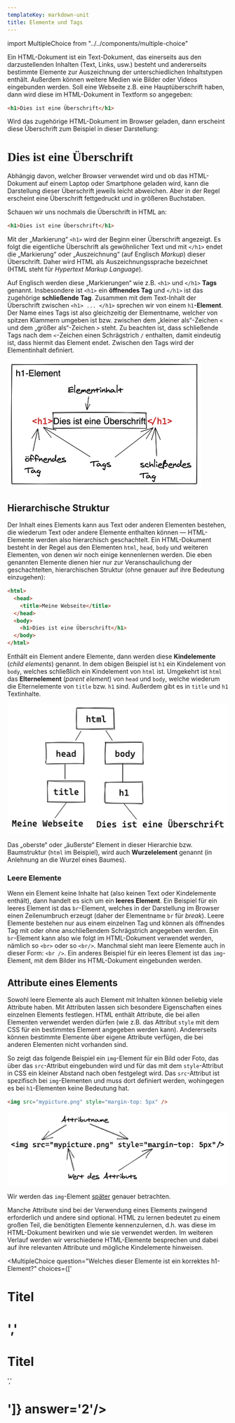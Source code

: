 ```yaml
---
templateKey: markdown-unit
title: Elemente und Tags
---
```


import MultipleChoice from "../../components/multiple-choice"

Ein HTML-Dokument ist ein Text-Dokument, das einerseits aus den darzustellenden Inhalten
(Text, Links, usw.) besteht und andererseits bestimmte Elemente zur Auszeichnung
der unterschiedlichen Inhaltstypen enthält. Außerdem können
weitere Medien wie Bilder oder Videos eingebunden werden. Soll eine Webseite z.B. eine Hauptüberschrift
haben, dann wird diese im HTML-Dokument in Textform so angegeben:

```html
<h1>Dies ist eine Überschrift</h1>
```

Wird das zugehörige HTML-Dokument im Browser geladen, dann erscheint diese Überschrift
zum Beispiel in dieser Darstellung:

<h1 style="font-family: serif;">Dies ist eine Überschrift</h1>

Abhängig davon, welcher Browser verwendet wird und ob das HTML-Dokument auf einem Laptop oder
Smartphone geladen wird, kann die Darstellung dieser Überschrift jeweils leicht abweichen.
Aber in der Regel erscheint eine Überschrift fettgedruckt und in größeren Buchstaben.

Schauen wir uns nochmals die Überschrift in HTML an:

```html
<h1>Dies ist eine Überschrift</h1>
```

Mit der „Markierung“ `<h1>` wird der Beginn einer Überschrift angezeigt. Es folgt die
eigentliche Überschrift als gewöhnlicher Text und mit `</h1>` endet die „Markierung“
oder „Auszeichnung“ (auf Englisch _Markup_) dieser Überschrift. Daher wird HTML als
Auszeichnungssprache bezeichnet (HTML steht für _Hypertext Markup Language_).

Auf Englisch werden diese „Markierungen“ wie z.B. `<h1>` und `</h1>` **Tags** genannt.
Insbesondere ist `<h1>` ein **öffnendes Tag** und `</h1>` ist das zugehörige **schließende Tag**.
Zusammen mit dem Text-Inhalt der Überschrift zwischen `<h1> ... </h1>` sprechen wir
von einem `h1`**-Element**. Der Name eines Tags ist also gleichzeitig der Elementname,
welcher von spitzen Klammern umgeben ist bzw. zwischen dem „kleiner als“-Zeichen `<` und dem
„größer als“-Zeichen `>` steht. Zu beachten ist, dass schließende Tags nach dem
`<`-Zeichen einen Schrägstrich `/` enthalten, damit eindeutig ist, dass hiermit
das Element endet. Zwischen den Tags wird der Elementinhalt definiert.

![HTML-Element mit Tags](../../images/html/element-tags.png)

## Hierarchische Struktur

Der Inhalt eines Elements kann aus Text oder anderen Elementen bestehen, die wiederum
Text oder andere Elemente enthalten können &mdash; HTML-Elemente werden also hierarchisch
geschachtelt. Ein HTML-Dokument besteht in der Regel aus den Elementen `html`, `head`,
`body` und weiteren Elementen, von denen wir noch einige kennenlernen werden. Die eben
genannten Elemente dienen hier nur zur Veranschaulichung der geschachtelten,
hierarchischen Struktur (ohne genauer auf ihre Bedeutung einzugehen):

```html
<html>
  <head>
    <title>Meine Webseite</title>
  </head>
  <body>
    <h1>Dies ist eine Überschrift</h1>
  </body>
</html>
```

Enthält ein Element andere Elemente, dann werden diese **Kindelemente** (_child elements_)
genannt. In dem obigen Beispiel ist `h1` ein Kindelement von `body`, welches schließlich
ein Kindelement von `html` ist. Umgekehrt ist `html` das **Elternelement** (_parent
element_) von `head` und `body`, welche wiederum die Elternelemente von `title` bzw.
`h1` sind. Außerdem gibt es in `title` und `h1` Textinhalte.

![Hierarchische Struktur eines HTML-Dokuments](../../images/html/hierarchie.png)

Das „oberste“ oder „äußerste“ Element in dieser Hierarchie bzw. Baumstruktur
(`html` im Beispiel), wird auch **Wurzelelement** genannt (in Anlehnung an die Wurzel eines Baumes).

### Leere Elemente

Wenn ein Element keine Inhalte hat (also keinen Text oder Kindelemente enthält), dann
handelt es sich um ein **leeres Element**. Ein Beispiel für ein leeres Element ist das
`br`-Element, welches in der Darstellung im Browser einen Zeilenumbruch erzeugt
(daher der Elementname `br` für _break_).
Leere Elemente bestehen nur aus einem einzelnen Tag und können als öffnendes Tag mit oder
ohne anschließendem Schrägstrich angegeben werden. Ein `br`-Element kann also wie folgt
im HTML-Dokument verwendet werden, nämlich so `<br>` oder so `<br/>`. Manchmal sieht man
leere Elemente auch in dieser Form: `<br />`. Ein anderes Beispiel für ein leeres Element
ist das `img`-Element, mit dem Bilder ins HTML-Dokument eingebunden werden.

## Attribute eines Elements

Sowohl leere Elemente als auch Element mit Inhalten können beliebig viele Attribute haben.
Mit Attributen lassen sich besondere Eigenschaften eines einzelnen Elements
festlegen. HTML enthält Attribute, die bei allen Elementen verwendet werden dürfen
(wie z.B. das Attribut `style` mit dem CSS für ein bestimmtes Element angegeben
werden kann). Andererseits können bestimmte Elemente über eigene Attribute verfügen,
die bei anderen Elementen nicht vorhanden sind.

So zeigt das folgende Beispiel ein `img`-Element für ein Bild oder Foto,
das über das `src`-Attribut eingebunden wird und für das mit dem `style`-Attribut
in CSS ein kleiner Abstand nach oben festgelegt wird. Das `src`-Attribut ist
spezifisch bei `img`-Elementen und muss dort definiert werden, wohingegen es bei
`h1`-Elementen keine Bedeutung hat.

```html
<img src="mypicture.png" style="margin-top: 5px" />
```

![Attribute eines HTML-Elements](../../images/html/attribute.png)

Wir werden das `img`-Element [später](../bilder) genauer betrachten.

Manche Attribute sind bei der Verwendung eines Elements zwingend erforderlich
und andere sind optional. HTML zu lernen bedeutet zu einem großen Teil, die benötigten
Elemente kennenzulernen, d.h. was diese im HTML-Dokument bewirken und wie sie
verwendet werden. Im weiteren Verlauf werden wir verschiedene HTML-Elemente
besprechen und dabei auf ihre relevanten Attribute und mögliche
Kindelemente hinweisen.

<MultipleChoice question="Welches dieser Elemente ist ein korrektes h1-Element?" choices={['<h1>Titel<h1>','<h1>Titel</h1>','<h1 heading="Titel"/>']} answer='2'/>
